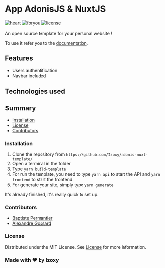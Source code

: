 # App AdonisJS & NuxtJS
[![heart](https://img.shields.io/static/v1?label=Build%20With&message=❤&color=darkred&labelColor=red&style=for-the-badge)]()
[![foryou](https://img.shields.io/static/v1?label=For&message=You&color=aqua&labelColor=blue&style=for-the-badge)]()
[![license](https://img.shields.io/static/v1?label=License&message=MIT&color=green&labelColor=darkgreen&style=for-the-badge)]()
<br/>
<br/>
 An open source template for your personal website ! <br/>
 
 To use it refer you to the [documentation](#Guide).

## Features

* Users authentification
* Navbar included

## Technologies used

## Summary
* [Installation](#Installation)
* [License](#License)
* [Contributors](#Contributors)

### Installation

1. Clone the repository from `https://github.com/Izoxy/adonis-nuxt-template/`
2. Open a terminal in the folder
3. Type `yarn build-template`
4. For run the template, you need to type `yarn api` to start the API and `yarn frontend` to start the frontend.
5. For generate your site, simply type `yarn generate`

It's already finished, it's really quick to set up.

### Contributors
* [Baptiste Permantier](https://github.com/LeadcodeDev)
* [Alexandre Gossard](https://github.com/HakkaOfDev)

### License

Distributed under the MIT License. See [License](https://github.com/Izoxy/adonis-nuxt-template/blob/master/LICENSE) for more information.

### Made with ❤ by Izoxy
